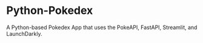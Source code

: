 # Python-Pokedex
A Python-based Pokedex App that uses the PokeAPI, FastAPI, Streamlit, and LaunchDarkly. 
